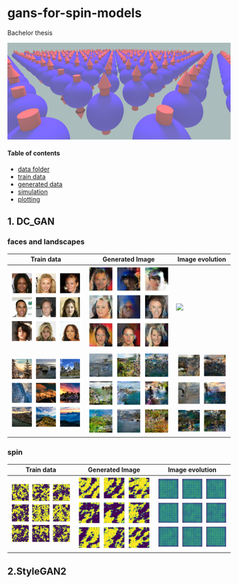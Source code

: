 # gans-for-spin-models
Bachelor thesis

![spin_lattice](/img/spin_lattice.png)

#### Table of contents
- [data folder](data)
- [train data](data/train)
- [generated data](data/generated)
- [simulation](simulation)
- [plotting](plotting)


## 1. DC_GAN
### faces and landscapes

 Train data | Generated Image | Image evolution
--- | --- | ---
![](/img/dc_gan_sample0.png) | ![](/img/dc_gan0.png) | ![](/img/dc_gan0.gif)
![](/img/dc_gan_sample1.png) | ![](/img/dc_gan1.png) | ![](/img/dc_gan1.gif)


### spin
 Train data | Generated Image | Image evolution
--- | --- | ---
![](/img/spin_dc_gan_sample.png) | ![](/img/spin_dc_gan.png) | ![](/img/spin_dc_gan.gif)

## 2.StyleGAN2
